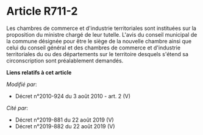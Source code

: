 # Article R711-2

Les chambres de commerce et d'industrie territoriales sont instituées sur la proposition du ministre chargé de leur tutelle.
L'avis du conseil municipal de la commune désignée pour être le siège de la nouvelle chambre ainsi que celui du conseil
général et des chambres de commerce et d'industrie territoriales du ou des départements sur le territoire desquels s'étend sa
circonscription sont préalablement demandés.

**Liens relatifs à cet article**

_Modifié par_:

  - Décret n°2010-924 du 3 août 2010 - art. 2 (V)

_Cité par_:

  - Décret n°2019-881 du 22 août 2019 (V)
  - Décret n°2019-882 du 22 août 2019 (V)
